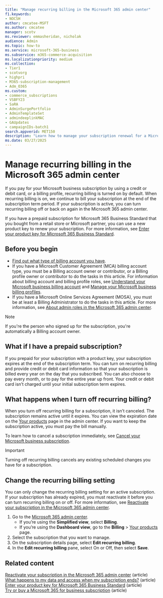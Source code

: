 ```yaml
---
title: "Manage recurring billing in the Microsoft 365 admin center"
f1.keywords:
- NOCSH
author: cmcatee-MSFT
ms.author: cmcatee
manager: scotv
ms.reviewer: emmasheridan, nicholak
audience: Admin
ms.topic: how-to
ms.service: microsoft-365-business
ms.subservice: m365-commerce-acquisition
ms.localizationpriority: medium
ms.collection: 
- Tier1
- scotvorg
- highpri 
- M365-subscription-management
- Adm_O365
ms.custom:
- commerce_subscriptions
- VSBFY23
- SaRA
- AdminSurgePortfolio
- AdminTemplateSet
- admindeeplinkMAC
- GAUpdates
- campaignIDs-batch1
search.appverid: MET150 
description: "Learn how to manage your subscription renewal for a Microsoft business subscription by turning recurring billing off or on."
ms.date: 03/27/2025
---
```


# Manage recurring billing in the Microsoft 365 admin center

If you pay for your Microsoft business subscription by using a credit or debit card, or a billing profile, recurring billing is turned on by default. When recurring billing is on, we continue to bill your subscription at the end of the subscription term period. If your subscription is active, you can turn recurring billing off or back on again in the Microsoft 365 admin center.
  
If you have a prepaid subscription for Microsoft 365 Business Standard that you bought from a retail store or Microsoft partner, you can use a new product key to renew your subscription. For more information, see [Enter your product key for Microsoft 365 Business Standard](../enter-your-product-key.md).

## Before you begin

- [Find out what type of billing account you have](../manage-billing-accounts.md#view-my-billing-accounts).
- If you have a Microsoft Customer Agreement (MCA) billing account type, you must be a Billing account owner or contributor, or a Billing profile owner or contributor to do the tasks in this article. For information about billing account and billing profile roles, see [Understand your Microsoft business billing account](../manage-billing-accounts.md) and [Manage your Microsoft business billing profiles](../billing-and-payments/manage-billing-profiles.md).
- If you have a Microsoft Online Services Agreement (MOSA), you must be at least a Billing Administrator to do the tasks in this article. For more information, see [About admin roles in the Microsoft 365 admin center](../../admin/add-users/about-admin-roles.md).

> [!NOTE]
> If you're the person who signed up for the subscription, you're automatically a Billing account owner.

## What if I have a prepaid subscription?

If you prepaid for your subscription with a product key, your subscription expires at the end of the subscription term. You can turn on recurring billing and provide credit or debit card information so that your subscription is billed every year on the day that you subscribed. You can also choose to pay every month, or to pay for the entire year up front. Your credit or debit card isn’t charged until your initial subscription term expires.

## What happens when I turn off recurring billing?

When you turn off recurring billing for a subscription, it isn’t canceled. The subscription remains active until it expires. You can view the expiration date on the <a href="https://go.microsoft.com/fwlink/p/?linkid=842054" target="_blank">Your products</a> page in the admin center.  If you want to keep the subscription active, you must pay the bill manually.

To learn how to cancel a subscription immediately, see [Cancel your Microsoft business subscription](cancel-your-subscription.md).

> [!IMPORTANT]
> Turning off recurring billing cancels any existing scheduled changes you have for a subscription. 

## Change the recurring billing setting

You can only change the recurring billing setting for an active subscription. If your subscription has already expired, you must reactivate it before you can turn recurring billing on or off. For more information, see [Reactivate your subscription in the Microsoft 365 admin center](reactivate-your-subscription.md).

1. Go to the <a href="https://go.microsoft.com/fwlink/p/?linkid=2024339" target="_blank">Microsoft 365 admin center</a>.
   - If you’re using the **Simplified view**, select **Billing**.
   - If you’re using the **Dashboard view**, go to the **Billing** > <a href="https://go.microsoft.com/fwlink/p/?linkid=842054" target="_blank">Your products</a> page.
2. Select the subscription that you want to manage.
3. On the subscription details page, select **Edit recurring billing**.
4. In the **Edit recurring billing** pane, select On or Off, then select **Save**.

## Related content

[Reactivate your subscription in the Microsoft 365 admin center](reactivate-your-subscription.md) (article)\
[What happens to my data and access when my subscription ends?](what-if-my-subscription-expires.md) (article)\
[Enter your product key for Microsoft 365 Business Standard](../enter-your-product-key.md) (article)\
[Try or buy a Microsoft 365 for business subscription](../try-or-buy-microsoft-365.md) (article)
